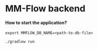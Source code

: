 # MM-Flow backend

#### How to start the application?
`export MMFLOW_DB_NAME=<path-to-db-file>`

`./gradlew run`